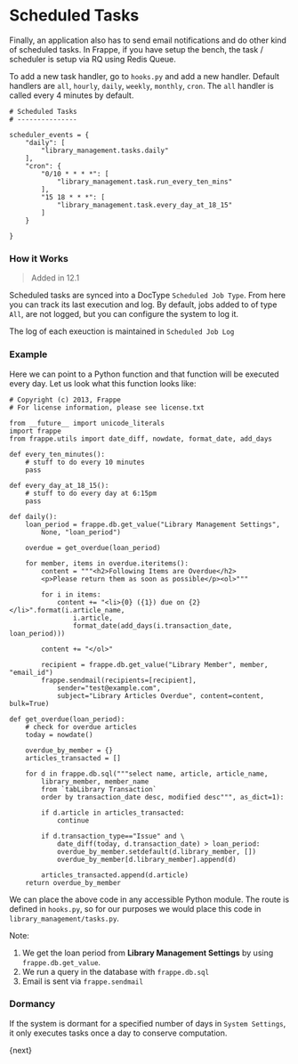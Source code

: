 <!-- base_template: frappe_io/www/frappe/frappe_base.html --><!-- add-breadcrumbs -->
# Scheduled Tasks

Finally, an application also has to send email notifications and do other kind of scheduled tasks. In Frappe, if you have setup the bench, the task / scheduler is setup via RQ using Redis Queue.

To add a new task handler, go to `hooks.py` and add a new handler. Default handlers are `all`, `hourly`, `daily`, `weekly`, `monthly`, `cron`. The `all` handler is called every 4 minutes by default.

	# Scheduled Tasks
	# ---------------

	scheduler_events = {
		"daily": [
			"library_management.tasks.daily"
		],
		"cron": {
			"0/10 * * * *": [
				"library_management.task.run_every_ten_mins"
			],
			"15 18 * * *": [
				"library_management.task.every_day_at_18_15"
			]
		}

	}

### How it Works

> Added in 12.1

Scheduled tasks are synced into a DocType `Scheduled Job Type`. From here you can track its last execution and log. By default, jobs added to of type `All`, are not logged, but you can configure the system to log it.

The log of each exeuction is maintained in `Scheduled Job Log`

### Example

Here we can point to a Python function and that function will be executed every day. Let us look what this function looks like:

	# Copyright (c) 2013, Frappe
	# For license information, please see license.txt

	from __future__ import unicode_literals
	import frappe
	from frappe.utils import date_diff, nowdate, format_date, add_days

	def every_ten_minutes():
		# stuff to do every 10 minutes
		pass

	def every_day_at_18_15():
		# stuff to do every day at 6:15pm
		pass

	def daily():
		loan_period = frappe.db.get_value("Library Management Settings",
			None, "loan_period")

		overdue = get_overdue(loan_period)

		for member, items in overdue.iteritems():
			content = """<h2>Following Items are Overdue</h2>
			<p>Please return them as soon as possible</p><ol>"""

			for i in items:
				content += "<li>{0} ({1}) due on {2}</li>".format(i.article_name,
					i.article,
					format_date(add_days(i.transaction_date, loan_period)))

			content += "</ol>"

			recipient = frappe.db.get_value("Library Member", member, "email_id")
			frappe.sendmail(recipients=[recipient],
				sender="test@example.com",
				subject="Library Articles Overdue", content=content, bulk=True)

	def get_overdue(loan_period):
		# check for overdue articles
		today = nowdate()

		overdue_by_member = {}
		articles_transacted = []

		for d in frappe.db.sql("""select name, article, article_name,
			library_member, member_name
			from `tabLibrary Transaction`
			order by transaction_date desc, modified desc""", as_dict=1):

			if d.article in articles_transacted:
				continue

			if d.transaction_type=="Issue" and \
				date_diff(today, d.transaction_date) > loan_period:
				overdue_by_member.setdefault(d.library_member, [])
				overdue_by_member[d.library_member].append(d)

			articles_transacted.append(d.article)
		return overdue_by_member

We can place the above code in any accessible Python module. The route is defined in `hooks.py`, so for our purposes we would place this code in `library_management/tasks.py`.

Note:

1. We get the loan period from **Library Management Settings** by using `frappe.db.get_value`.
1. We run a query in the database with `frappe.db.sql`
1. Email is sent via `frappe.sendmail`

### Dormancy

If the system is dormant for a specified number of days in `System Settings`, it only executes tasks once a day to conserve computation.

{next}
